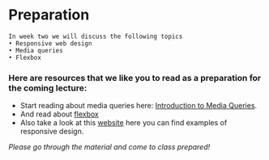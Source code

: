# Preparation

```
In week two we will discuss the following topics
• Responsive web design
• Media queries
• Flexbox
```

### Here are resources that we like you to read as a preparation for the coming lecture:
- Start reading about media queries here: [Introduction to Media Queries](https://varvy.com/mobile/media-queries.html). 
- And read about [flexbox](https://tympanus.net/codrops/css_reference/flexbox)
- Also take a look at this [website](http://mediaqueri.es) here you can find examples of responsive design.

_Please go through the material and come to class prepared!_